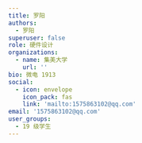```yaml
---
title: 罗阳
authors:
  - 罗阳
superuser: false
role: 硬件设计
organizations:
  - name: 集美大学
    url: ''
bio: 微电 1913
social:
  - icon: envelope
    icon_pack: fas
    link: 'mailto:1575863102@qq.com'
email: '1575863102@qq.com'
user_groups:
  - 19 级学生
---
```

